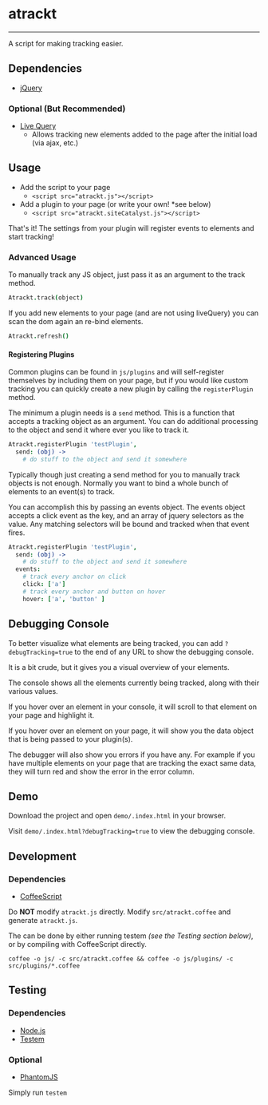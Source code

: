 # atrackt
---

A script for making tracking easier.

## Dependencies

* [jQuery](http://jquery.com)

### Optional (But Recommended)

* [Live Query](https://github.com/brandonaaron/livequery)
  * Allows tracking new elements added to the page after the initial load (via ajax, etc.)

## Usage

* Add the script to your page
  * `<script src="atrackt.js"></script>`
* Add a plugin to your page (or write your own! *see below)
  * `<script src="atrackt.siteCatalyst.js"></script>`

That's it!  The settings from your plugin will register events to elements and start tracking!

### Advanced Usage

To manually track any JS object, just pass it as an argument to the track method.

```coffee
Atrackt.track(object)
```

If you add new elements to your page (and are not using liveQuery) you can scan the dom again an re-bind elements.

```coffee
Atrackt.refresh()
```

#### Registering Plugins

Common plugins can be found in `js/plugins` and will self-register themselves by including them on your page, but if you would like custom tracking you can quickly create a new plugin by calling the `registerPlugin` method.

The minimum a plugin needs is a `send` method.  This is a function that accepts a tracking object as an argument.  You can do additional processing to the object and send it where ever you like to track it.

```coffee
Atrackt.registerPlugin 'testPlugin',
  send: (obj) ->
    # do stuff to the object and send it somewhere
```

Typically though just creating a send method for you to manually track objects is not enough.  Normally you want to bind a whole bunch of elements to an event(s) to track.

You can accomplish this by passing an events object.  The events object accepts a click event as the key, and an array of jquery selectors as the value.  Any matching selectors will be bound and tracked when that event fires.

```coffee
Atrackt.registerPlugin 'testPlugin',
  send: (obj) ->
    # do stuff to the object and send it somewhere
  events:
    # track every anchor on click
    click: ['a']
    # track every anchor and button on hover
    hover: ['a', 'button' ]
```

## Debugging Console

To better visualize what elements are being tracked, you can add `?debugTracking=true` to the end of any URL to show the debugging console.

It is a bit crude, but it gives you a visual overview of your elements.

The console shows all the elements currently being tracked, along with their various values.

If you hover over an element in your console, it will scroll to that element on your page and highlight it.

If you hover over an element on your page, it will show you the data object that is being passed to your plugin(s).

The debugger will also show you errors if you have any.  For example if you have multiple elements on your page that are tracking the exact same data, they will turn red and show the error in the error column.

## Demo

Download the project and open `demo/.index.html` in your browser.

Visit `demo/.index.html?debugTracking=true` to view the debugging console.

## Development

### Dependencies

* [CoffeeScript](http://coffeescript.org)

Do **NOT** modify `atrackt.js` directly.  Modify `src/atrackt.coffee` and generate `atrackt.js`.

The can be done by either running testem _(see the Testing section below)_, or by compiling with CoffeeScript directly.

`coffee -o js/ -c src/atrackt.coffee && coffee -o js/plugins/ -c src/plugins/*.coffee`

## Testing

### Dependencies

* [Node.js](http://nodejs.org)
* [Testem](https://github.com/airportyh/testem)

### Optional

* [PhantomJS](http://phantomjs.org)

Simply run `testem`
